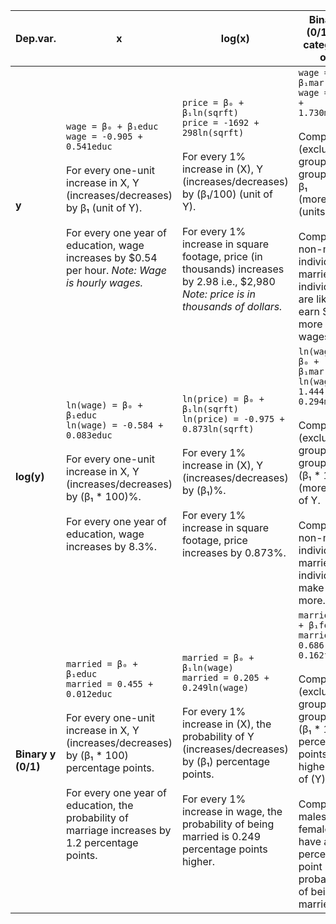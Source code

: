 | Dep.var.         | x                                                                                                                                                                                                                         | log(x)                                                                                                                                                                                                                                  | Binary x (0/1) and categories of x                                                                                                                                                            |
|------------------|---------------------------------------------------------------------------------------------------------------------------------------------------------------------------------------------------------------------------|-----------------------------------------------------------------------------------------------------------------------------------------------------------------------------------------------------------------------------------------|-----------------------------------------------------------------------------------------------------------------------------------------------------------------------------------------------|
| **y** | `wage = β₀ + β₁educ` <br> `wage = -0.905 + 0.541educ` <br><br> For every one-unit increase in X, Y (increases/decreases) by β₁ (unit of Y). <br><br> For every one year of education, wage increases by $0.54 per hour.  *Note: Wage is hourly wages.* | `price = β₀ + β₁ln(sqrft)` <br> `price = -1692 + 298ln(sqrft)` <br><br> For every 1% increase in (X), Y (increases/decreases) by (β₁/100) (unit of Y). <br><br> For every 1% increase in square footage, price (in thousands) increases by 2.98 i.e., $2,980 <br> *Note: price is in thousands of dollars.* | `wage = β₀ + β₁married` <br> `wage = 4.844 + 1.730married` <br><br> Compared to (excluded group), (X group) has β₁ (more/less) (units of Y). <br><br> Compared to non-married individuals, married individuals are likely to earn $1.73 more in wages. |
| **log(y)** | `ln(wage) = β₀ + β₁educ` <br> `ln(wage) = -0.584 + 0.083educ` <br><br> For every one-unit increase in X, Y (increases/decreases) by (β₁ * 100)%. <br><br> For every one year of education, wage increases by 8.3%. | `ln(price) = β₀ + β₁ln(sqrft)` <br> `ln(price) = -0.975 + 0.873ln(sqrft)` <br><br> For every 1% increase in (X), Y (increases/decreases) by (β₁)%. <br><br> For every 1% increase in square footage, price increases by 0.873%. | `ln(wage) = β₀ + β₁married` <br> `ln(wage) = 1.444 + 0.294married` <br><br> Compared to (excluded group), (X group) has (β₁ * 100)% (more/less) of Y. <br><br> Compared to non-married individuals, married individuals make 29.4% more.   |
| **Binary y (0/1)** | `married = β₀ + β₁educ` <br> `married = 0.455 + 0.012educ` <br><br> For every one-unit increase in X, Y (increases/decreases) by (β₁ * 100) percentage points.<br><br> For every one year of education, the probability of marriage increases by 1.2 percentage points. | `married = β₀ + β₁ln(wage)` <br> `married = 0.205 + 0.249ln(wage)` <br><br> For every 1% increase in (X), the probability of Y (increases/decreases) by (β₁) percentage points. <br><br> For every 1% increase in wage, the probability of being married is 0.249 percentage points higher. | `married = β₀ + β₁female` <br> `married = 0.686 - 0.162female` <br><br> Compared to (excluded group), (X group) has a (β₁ * 100) percentage points higher rate of (Y). <br><br> Compared to males, females have a 16.2 percentage point lower probability of being married. |
